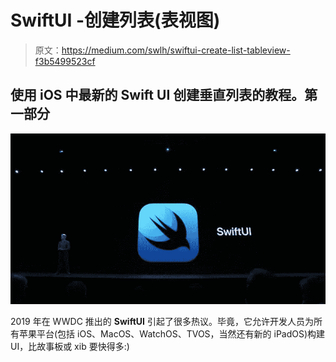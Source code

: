 # SwiftUI -创建列表(表视图)

> 原文：<https://medium.com/swlh/swiftui-create-list-tableview-f3b5499523cf>

## 使用 iOS 中最新的 Swift UI 创建垂直列表的教程。第一部分

![](img/0ebcc0d02527f11822349dc1caa70ee1.png)

2019 年在 WWDC 推出的 **SwiftUI** 引起了很多热议。毕竟，它允许开发人员为所有苹果平台(包括 iOS、MacOS、WatchOS、TVOS，当然还有新的 iPadOS)构建 UI，比故事板或 xib 要快得多:)